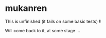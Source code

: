 mukanren
========
This is unfinished (it fails on some basic tests) !!

Will come back to it, at some stage ... 
